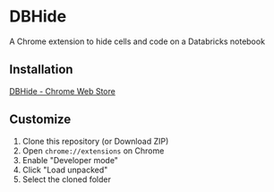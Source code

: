 # DBHide

A Chrome extension to hide cells and code on a Databricks notebook

## Installation

[DBHide - Chrome Web Store](https://chrome.google.com/webstore/detail/dbhide/npkdkpcefihbicjhbhjpldehnenlkmpb)

## Customize

1. Clone this repository (or Download ZIP)
1. Open `chrome://extensions` on Chrome
1. Enable "Developer mode"
1. Click "Load unpacked"
1. Select the cloned folder
